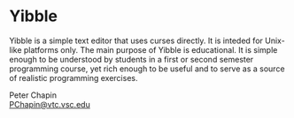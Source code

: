 
Yibble
======

Yibble is a simple text editor that uses curses directly. It is inteded for Unix-like platforms
only. The main purpose of Yibble is educational. It is simple enough to be understood by
students in a first or second semester programming course, yet rich enough to be useful and to
serve as a source of realistic programming exercises.

Peter Chapin  
PChapin@vtc.vsc.edu
